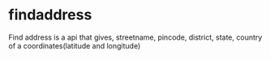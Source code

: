 # findaddress
Find address is a api that gives, streetname, pincode, district, state, country of a coordinates(latitude and longitude)
